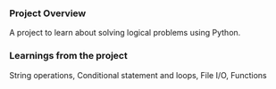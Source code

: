 ### Project Overview

 A project to learn about solving logical problems using Python.


### Learnings from the project

 String operations,
Conditional statement and loops,
File I/O,
Functions


